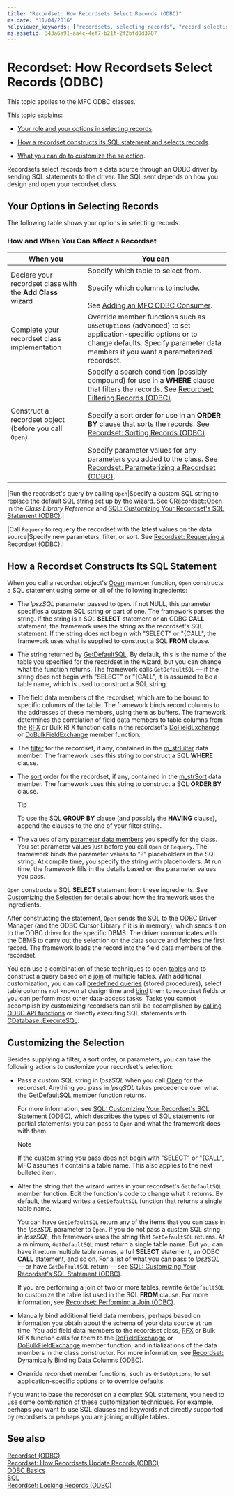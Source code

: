 ```yaml
---
title: "Recordset: How Recordsets Select Records (ODBC)"
ms.date: "11/04/2016"
helpviewer_keywords: ["recordsets, selecting records", "record selection, ODBC recordsets", "SQL statements, recordset", "records, selecting", "recordsets, constructing SQL statements", "ODBC recordsets, selecting records"]
ms.assetid: 343a6a91-aa4c-4ef7-b21f-2f2bfd0d3787
---
```

# Recordset: How Recordsets Select Records (ODBC)

This topic applies to the MFC ODBC classes.

This topic explains:

- [Your role and your options in selecting records](#_core_your_options_in_selecting_records).

- [How a recordset constructs its SQL statement and selects records](#_core_how_a_recordset_constructs_its_sql_statement).

- [What you can do to customize the selection](#_core_customizing_the_selection).

Recordsets select records from a data source through an ODBC driver by sending SQL statements to the driver. The SQL sent depends on how you design and open your recordset class.

##  <a name="_core_your_options_in_selecting_records"></a> Your Options in Selecting Records

The following table shows your options in selecting records.

### How and When You Can Affect a Recordset

|When you|You can|
|--------------|-------------|
|Declare your recordset class with the **Add Class** wizard|Specify which table to select from.<br /><br /> Specify which columns to include.<br /><br /> See [Adding an MFC ODBC Consumer](../../mfc/reference/adding-an-mfc-odbc-consumer.md).|
|Complete your recordset class implementation|Override member functions such as `OnSetOptions` (advanced) to set application-specific options or to change defaults. Specify parameter data members if you want a parameterized recordset.|
|Construct a recordset object (before you call `Open`)|Specify a search condition (possibly compound) for use in a **WHERE** clause that filters the records. See [Recordset: Filtering Records (ODBC)](../../data/odbc/recordset-filtering-records-odbc.md).<br /><br /> Specify a sort order for use in an **ORDER BY** clause that sorts the records. See [Recordset: Sorting Records (ODBC)](../../data/odbc/recordset-sorting-records-odbc.md).<br /><br /> Specify parameter values for any parameters you added to the class. See [Recordset: Parameterizing a Recordset (ODBC)](../../data/odbc/recordset-parameterizing-a-recordset-odbc.md).|

|Run the recordset's query by calling `Open`|Specify a custom SQL string to replace the default SQL string set up by the wizard. See [CRecordset::Open](../../mfc/reference/crecordset-class.md#open) in the *Class Library Reference* and [SQL: Customizing Your Recordset's SQL Statement (ODBC)](../../data/odbc/sql-customizing-your-recordsets-sql-statement-odbc.md).|

|Call `Requery` to requery the recordset with the latest values on the data source|Specify new parameters, filter, or sort. See [Recordset: Requerying a Recordset (ODBC)](../../data/odbc/recordset-requerying-a-recordset-odbc.md).|

##  <a name="_core_how_a_recordset_constructs_its_sql_statement"></a> How a Recordset Constructs Its SQL Statement

When you call a recordset object's [Open](../../mfc/reference/crecordset-class.md#open) member function, `Open` constructs a SQL statement using some or all of the following ingredients:

- The *lpszSQL* parameter passed to `Open`. If not NULL, this parameter specifies a custom SQL string or part of one. The framework parses the string. If the string is a SQL **SELECT** statement or an ODBC **CALL** statement, the framework uses the string as the recordset's SQL statement. If the string does not begin with "SELECT" or "{CALL", the framework uses what is supplied to construct a SQL **FROM** clause.

- The string returned by [GetDefaultSQL](../../mfc/reference/crecordset-class.md#getdefaultsql). By default, this is the name of the table you specified for the recordset in the wizard, but you can change what the function returns. The framework calls `GetDefaultSQL` — if the string does not begin with "SELECT" or "{CALL", it is assumed to be a table name, which is used to construct a SQL string.


- The field data members of the recordset, which are to be bound to specific columns of the table. The framework binds record columns to the addresses of these members, using them as buffers. The framework determines the correlation of field data members to table columns from the [RFX](../../data/odbc/record-field-exchange-using-rfx.md) or Bulk RFX function calls in the recordset's [DoFieldExchange](../../mfc/reference/crecordset-class.md#dofieldexchange) or [DoBulkFieldExchange](../../mfc/reference/crecordset-class.md#dofieldexchange) member function.

- The [filter](../../data/odbc/recordset-filtering-records-odbc.md) for the recordset, if any, contained in the [m_strFilter](../../mfc/reference/crecordset-class.md#m_strfilter) data member. The framework uses this string to construct a SQL **WHERE** clause.

- The [sort](../../data/odbc/recordset-sorting-records-odbc.md) order for the recordset, if any, contained in the [m_strSort](../../mfc/reference/crecordset-class.md#m_strsort) data member. The framework uses this string to construct a SQL **ORDER BY** clause.

   > [!TIP]
   > To use the SQL **GROUP BY** clause (and possibly the **HAVING** clause), append the clauses to the end of your filter string.

- The values of any [parameter data members](../../data/odbc/recordset-parameterizing-a-recordset-odbc.md) you specify for the class. You set parameter values just before you call `Open` or `Requery`. The framework binds the parameter values to "?" placeholders in the SQL string. At compile time, you specify the string with placeholders. At run time, the framework fills in the details based on the parameter values you pass.

`Open` constructs a SQL **SELECT** statement from these ingredients. See [Customizing the Selection](#_core_customizing_the_selection) for details about how the framework uses the ingredients.

After constructing the statement, `Open` sends the SQL to the ODBC Driver Manager (and the ODBC Cursor Library if it is in memory), which sends it on to the ODBC driver for the specific DBMS. The driver communicates with the DBMS to carry out the selection on the data source and fetches the first record. The framework loads the record into the field data members of the recordset.

You can use a combination of these techniques to open [tables](../../data/odbc/recordset-declaring-a-class-for-a-table-odbc.md) and to construct a query based on a [join](../../data/odbc/recordset-performing-a-join-odbc.md) of multiple tables. With additional customization, you can call [predefined queries](../../data/odbc/recordset-declaring-a-class-for-a-predefined-query-odbc.md) (stored procedures), select table columns not known at design time and [bind](../../data/odbc/recordset-dynamically-binding-data-columns-odbc.md) them to recordset fields or you can perform most other data-access tasks. Tasks you cannot accomplish by customizing recordsets can still be accomplished by [calling ODBC API functions](../../data/odbc/odbc-calling-odbc-api-functions-directly.md) or directly executing SQL statements with [CDatabase::ExecuteSQL](../../mfc/reference/cdatabase-class.md#executesql).

##  <a name="_core_customizing_the_selection"></a> Customizing the Selection

Besides supplying a filter, a sort order, or parameters, you can take the following actions to customize your recordset's selection:

- Pass a custom SQL string in *lpszSQL* when you call [Open](../../mfc/reference/crecordset-class.md#open) for the recordset. Anything you pass in *lpsqSQL* takes precedence over what the [GetDefaultSQL](../../mfc/reference/crecordset-class.md#getdefaultsql) member function returns.

   For more information, see [SQL: Customizing Your Recordset's SQL Statement (ODBC)](../../data/odbc/sql-customizing-your-recordsets-sql-statement-odbc.md), which describes the types of SQL statements (or partial statements) you can pass to `Open` and what the framework does with them.

    > [!NOTE]
    >  If the custom string you pass does not begin with "SELECT" or "{CALL", MFC assumes it contains a table name. This also applies to the next bulleted item.

- Alter the string that the wizard writes in your recordset's `GetDefaultSQL` member function. Edit the function's code to change what it returns. By default, the wizard writes a `GetDefaultSQL` function that returns a single table name.

   You can have `GetDefaultSQL` return any of the items that you can pass in the *lpszSQL* parameter to `Open`. If you do not pass a custom SQL string in *lpszSQL*, the framework uses the string that `GetDefaultSQL` returns. At a minimum, `GetDefaultSQL` must return a single table name. But you can have it return multiple table names, a full **SELECT** statement, an ODBC **CALL** statement, and so on. For a list of what you can pass to *lpszSQL* — or have `GetDefaultSQL` return — see [SQL: Customizing Your Recordset's SQL Statement (ODBC)](../../data/odbc/sql-customizing-your-recordsets-sql-statement-odbc.md).

   If you are performing a join of two or more tables, rewrite `GetDefaultSQL` to customize the table list used in the SQL **FROM** clause. For more information, see [Recordset: Performing a Join (ODBC)](../../data/odbc/recordset-performing-a-join-odbc.md).


- Manually bind additional field data members, perhaps based on information you obtain about the schema of your data source at run time. You add field data members to the recordset class, [RFX](../../data/odbc/record-field-exchange-using-rfx.md) or Bulk RFX function calls for them to the [DoFieldExchange](../../mfc/reference/crecordset-class.md#dofieldexchange) or [DoBulkFieldExchange](../../mfc/reference/crecordset-class.md#dobulkfieldexchange) member function, and initializations of the data members in the class constructor. For more information, see [Recordset: Dynamically Binding Data Columns (ODBC)](../../data/odbc/recordset-dynamically-binding-data-columns-odbc.md).

- Override recordset member functions, such as `OnSetOptions`, to set application-specific options or to override defaults.

If you want to base the recordset on a complex SQL statement, you need to use some combination of these customization techniques. For example, perhaps you want to use SQL clauses and keywords not directly supported by recordsets or perhaps you are joining multiple tables.

## See also

[Recordset (ODBC)](../../data/odbc/recordset-odbc.md)<br/>
[Recordset: How Recordsets Update Records (ODBC)](../../data/odbc/recordset-how-recordsets-update-records-odbc.md)<br/>
[ODBC Basics](../../data/odbc/odbc-basics.md)<br/>
[SQL](../../data/odbc/sql.md)<br/>
[Recordset: Locking Records (ODBC)](../../data/odbc/recordset-locking-records-odbc.md)